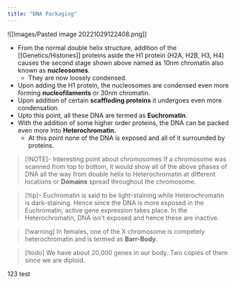 ```yaml
---
title: "DNA Packaging" 
---
```

![[Images/Pasted image 20221029122408.png]]
- From the normal double helix structure, addition of the [[Genetics/Histones]] proteins aside the H1 protein (H2A, H2B, H3, H4) causes the second stage shown above named as 10nm chromatin also known as **nucleosomes**. 
	- They are now loosely condensed.
- Upon adding the H1 protein, the nucleosomes are condensed even more forming **nucleofilaments** or 30nm chromatin.
- Upon addition of certain **scaffloding proteins** it undergoes even more condensation.
- Upto this point, all these DNA are termed as **Euchromatin**.
- With the addition of some higher order proteins, the DNA can be packed even more into **Heterochromatin.** 
	- At this point none of the DNA is exposed and all of it surrounded by proteins.

>[!NOTE]-  Interesting point about  chromosomes
>If a chromosome was scanned from top to bottom, it would show all of the above phases of DNA all the way from double helix to Heterochromatin at different locations or **Domains** spread throughout the chromosome.

>[!tip]- Euchromatin is said to be light-staining while Heterochromatin is dark-staining.
>Hence since the DNA is more exposed in the Euchromatin, active gene expression takes place.
>In the Heterochromatin, DNA isn't exposed and hence these are inactive.

 >[!warning] In females, one of the X chromosome is competely heterochromatin and is termed as **Barr-Body**. 

>[!todo] We have about 20,000 genes in our body. Two copies of them since we are diploid.

123 test